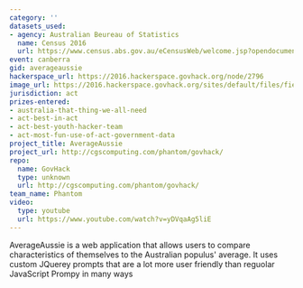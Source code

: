 ```yaml
---
category: ''
datasets_used:
- agency: Australian Beureau of Statistics
  name: Census 2016
  url: https://www.census.abs.gov.au/eCensusWeb/welcome.jsp?opendocument&navpos=800#top2
event: canberra
gid: averageaussie
hackerspace_url: https://2016.hackerspace.govhack.org/node/2796
image_url: https://2016.hackerspace.govhack.org/sites/default/files/field/image/2263_8.png
jurisdiction: act
prizes-entered:
- australia-that-thing-we-all-need
- act-best-in-act
- act-best-youth-hacker-team
- act-most-fun-use-of-act-government-data
project_title: AverageAussie
project_url: http://cgscomputing.com/phantom/govhack/
repo:
  name: GovHack
  type: unknown
  url: http://cgscomputing.com/phantom/govhack/
team_name: Phantom
video:
  type: youtube
  url: https://www.youtube.com/watch?v=yDVqaAg5liE
---
```


AverageAussie is a web application that allows users to compare characteristics of themselves to the Australian populus' average.
It uses custom JQuerey prompts that are a lot more user friendly than reguolar JavaScript Prompy in many ways